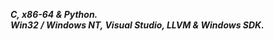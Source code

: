 ___C, x86-64 & Python.___      
___Win32 / Windows NT, Visual Studio, LLVM & Windows SDK.___          
